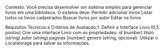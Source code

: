 Contexto: Você precisa desenvolver um sistema simples para gerenciar livros em uma biblioteca. O sistema deve:
Permitir adicionar livros
Listar todos os livros cadastrados
Buscar livros por autor
Editar os livros

Requisitos Técnicos e Critérios de Avaliação:1. Definir a Interface Livro (0,5 pontos)
Crie uma interface Livro com as propriedades:
id (number)
titulo (string)
autor (string)
paginas (number)
genero (string, opcional).
Utilizar o Localstorage para salvar as informações. 